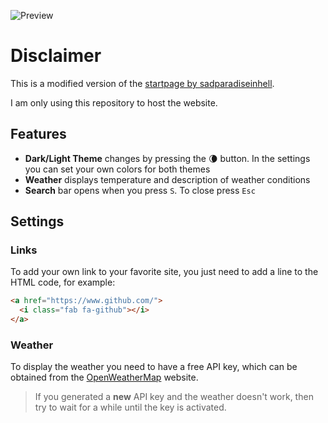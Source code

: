 ![Preview](https://github.com/sadparadiseinhell/null/blob/main/assets/preview.png)
# Disclaimer
This is a modified version of the [startpage by sadparadiseinhell](https://github.com/sadparadiseinhell/null). 

I am only using this repository to host the website.
## Features
- **Dark/Light Theme** changes by pressing the :waning_crescent_moon: button. In the settings you can set your own colors for both themes
- **Weather** displays temperature and description of weather conditions
- **Search** bar opens when you press `S`. To close press `Esc`

## Settings
### Links
To add your own link to your favorite site, you just need to add a line to the HTML code, for example:

```html
<a href="https://www.github.com/">
  <i class="fab fa-github"></i>
</a>
```

### Weather
To display the weather you need to have a free API key, which can be obtained from the [OpenWeatherMap](https://openweathermap.org/api) website.

> If you generated a **new** API key and the weather doesn't work, then try to wait for a while until the key is activated.
